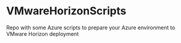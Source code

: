 # VMwareHorizonScripts
Repo with some Azure scripts to prepare your Azure environment to VMware Horizon deployment
